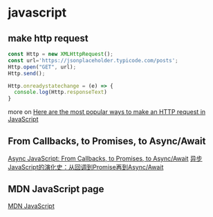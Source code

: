 # javascript

## make http request

``` javascript
const Http = new XMLHttpRequest();
const url='https://jsonplaceholder.typicode.com/posts';
Http.open("GET", url);
Http.send();

Http.onreadystatechange = (e) => {
  console.log(Http.responseText)
}
```
more on [Here are the most popular ways to make an HTTP request in JavaScript](https://www.freecodecamp.org/news/here-is-the-most-popular-ways-to-make-an-http-request-in-javascript-954ce8c95aaa/)

## From Callbacks, to Promises, to Async/Await
[Async JavaScript: From Callbacks, to Promises, to Async/Await](https://tylermcginnis.com/async-javascript-from-callbacks-to-promises-to-async-await/)
[异步JavaScript的演化史：从回调到Promise再到Async/Await](https://mp.weixin.qq.com/s/V6EtgI_mAFk7FAFPSVFg4Q)


## MDN JavaScript page
[MDN JavaScript](https://developer.mozilla.org/en-US/docs/Web/javascript)
